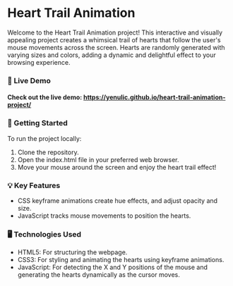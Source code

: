# Heart Trail Animation
 Welcome to the Heart Trail Animation project! This interactive and visually appealing project creates a whimsical trail of hearts that follow the user's mouse movements across the screen. Hearts are randomly generated with varying sizes and colors, adding a dynamic and delightful effect to your browsing experience.

### 🌟 Live Demo
#### Check out the live demo: https://yenulic.github.io/heart-trail-animation-project/

### 🚀 Getting Started

To run the project locally:

1. Clone the repository.
2. Open the index.html file in your preferred web browser.
3. Move your mouse around the screen and enjoy the heart trail effect!
   
### 💡 Key Features
- CSS keyframe animations create hue effects, and adjust opacity and size.
- JavaScript tracks mouse movements to position the hearts.

### 🖥️ Technologies Used
- HTML5: For structuring the webpage.
-  CSS3: For styling and animating the hearts using keyframe animations.
- JavaScript: For detecting the X and Y positions of the mouse and generating the hearts dynamically as the cursor moves.
